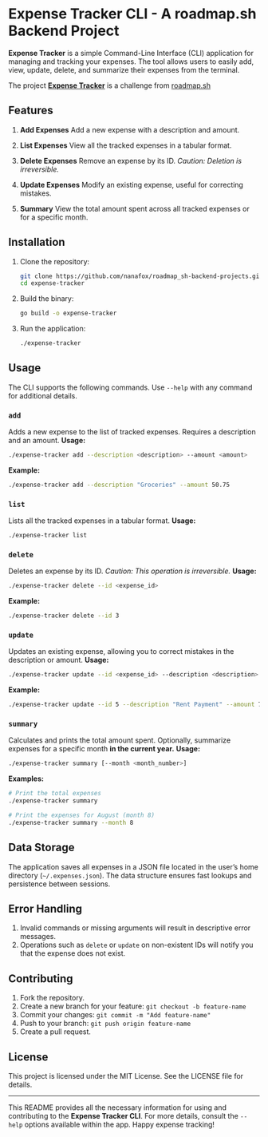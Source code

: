 # Expense Tracker CLI - A roadmap.sh Backend Project

**Expense Tracker** is a simple Command-Line Interface (CLI) application
for managing and tracking your expenses. The tool allows users to easily add,
view, update, delete, and summarize their expenses from the terminal.

The project **[Expense Tracker](https://roadmap.sh/projects/expense-tracker)** is
a challenge from [roadmap.sh](https://roadmap.sh)

## Features

1. **Add Expenses**
   Add a new expense with a description and amount.

2. **List Expenses**
   View all the tracked expenses in a tabular format.

3. **Delete Expenses**
   Remove an expense by its ID. _Caution: Deletion is irreversible._

4. **Update Expenses**
   Modify an existing expense, useful for correcting mistakes.

5. **Summary**
   View the total amount spent across all tracked expenses or for a specific month.

## Installation

1. Clone the repository:

   ```bash
   git clone https://github.com/nanafox/roadmap_sh-backend-projects.git
   cd expense-tracker
   ```

2. Build the binary:

   ```bash
   go build -o expense-tracker
   ```

3. Run the application:
   ```bash
   ./expense-tracker
   ```

## Usage

The CLI supports the following commands. Use `--help` with any command for additional details.

### `add`

Adds a new expense to the list of tracked expenses. Requires a description and an amount.
**Usage:**

```bash
./expense-tracker add --description <description> --amount <amount>
```

**Example:**

```bash
./expense-tracker add --description "Groceries" --amount 50.75
```

### `list`

Lists all the tracked expenses in a tabular format.
**Usage:**

```bash
./expense-tracker list
```

### `delete`

Deletes an expense by its ID. _Caution: This operation is irreversible._
**Usage:**

```bash
./expense-tracker delete --id <expense_id>
```

**Example:**

```bash
./expense-tracker delete --id 3
```

### `update`

Updates an existing expense, allowing you to correct mistakes in the description or amount.
**Usage:**

```bash
./expense-tracker update --id <expense_id> --description <description> --amount <amount>
```

**Example:**

```bash
./expense-tracker update --id 5 --description "Rent Payment" --amount 750
```

### `summary`

Calculates and prints the total amount spent. Optionally, summarize
expenses for a specific month **in the current year.**
**Usage:**

```bash
./expense-tracker summary [--month <month_number>]
```

**Examples:**

```bash
# Print the total expenses
./expense-tracker summary

# Print the expenses for August (month 8)
./expense-tracker summary --month 8
```

## Data Storage

The application saves all expenses in a JSON file located in the user’s home
directory (`~/.expenses.json`). The data structure ensures fast lookups and
persistence between sessions.

## Error Handling

1. Invalid commands or missing arguments will result in descriptive error messages.
2. Operations such as `delete` or `update` on non-existent IDs will notify you that the expense does not exist.

## Contributing

1. Fork the repository.
2. Create a new branch for your feature: `git checkout -b feature-name`
3. Commit your changes: `git commit -m "Add feature-name"`
4. Push to your branch: `git push origin feature-name`
5. Create a pull request.

## License

This project is licensed under the MIT License. See the LICENSE file for details.

---

This README provides all the necessary information for using and contributing
to the **Expense Tracker CLI**. For more details, consult the `--help` options
available within the app. Happy expense tracking!

